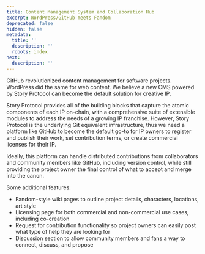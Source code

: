 ```yaml
---
title: Content Management System and Collaboration Hub
excerpt: WordPress/GitHub meets Fandom
deprecated: false
hidden: false
metadata:
  title: ''
  description: ''
  robots: index
next:
  description: ''
---
```

GitHub revolutionized content management for software projects. WordPress did the same for web content. We believe a new CMS powered by Story Protocol can become the default solution for creative IP.

Story Protocol provides all of the building blocks that capture the atomic components of each IP on-chain, with a comprehensive suite of extensible modules to address the needs of a growing IP franchise. However, Story Protocol is the underlying Git equivalent infrastructure, thus we need a platform like GitHub to become the default go-to for IP owners to register and publish their work, set contribution terms, or create commercial licenses for their IP. 

Ideally, this platform can handle distributed contributions from collaborators and community members like GitHub, including version control, while still providing the project owner the final control of what to accept and merge into the canon. 

Some additional features:

* Fandom-style wiki pages to outline project details, characters, locations, art style
* Licensing page for both commercial and non-commercial use cases, including co-creation
* Request for contribution functionality so project owners can easily post what type of help they are looking for
* Discussion section to allow community members and fans a way to connect, discuss, and propose
